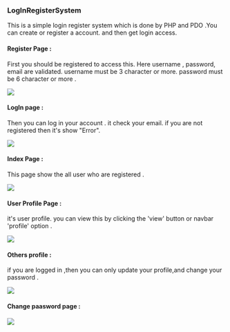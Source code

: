 <h3>LogInRegisterSystem</h3>

<p>This is a simple login register system which is done by PHP and PDO .You can create or register a account. 
and then get login access.
</p>

<h4>Register Page : </h4>
<p>First you should be registered to access this. Here username , password, email are validated. username must be 3 character or more.
   password must be 6 character or more .
</p>
<img src="https://user-images.githubusercontent.com/23507207/27235788-05ef9726-52e4-11e7-9cdf-a718a6557869.jpg" />

<h4>LogIn page : </h4>
<p>Then you can log in your account . it check your email. if you are not registered then it's show "Error".  </p>
<img src="https://user-images.githubusercontent.com/23507207/27235943-bc45105a-52e4-11e7-84fb-d5391848eb9a.jpg" />

<h4>Index Page : </h4>
<p>This page show the all user who are registered . </p>
<img src="https://user-images.githubusercontent.com/23507207/27236037-0f3794ae-52e5-11e7-946f-6e5d25e41365.jpg" />

<h4>User Profile Page : </h4>
<p> it's user profile. you can view this by clicking the 'view' button or navbar 'profile' option .</p>
<img src="https://user-images.githubusercontent.com/23507207/27236098-59b3a5cc-52e5-11e7-9bad-5f8c8fd62065.jpg" />

<h4>Others profile : </h4>
<P>if you are logged in ,then you can only update your profile,and change your password .</P>
<img src="https://user-images.githubusercontent.com/23507207/27236146-8ad35be8-52e5-11e7-95f6-cd735fceefab.jpg" />

<h4>Change paasword page : </h4>
<img src="https://user-images.githubusercontent.com/23507207/27236168-aa22d136-52e5-11e7-9f5a-cf147a7d16f2.jpg" />

